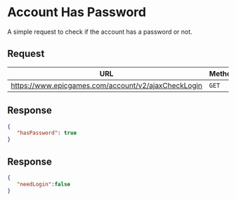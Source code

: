 # Account Has Password
A simple request to check if the account has a password or not.

## Request
| URL | Method |
| - | - |
| https://www.epicgames.com/account/v2/ajaxCheckLogin | `GET` |

## Response
```json
{
   "hasPassword": true
}
```

## Response
```json
{
   "needLogin":false
}
```
